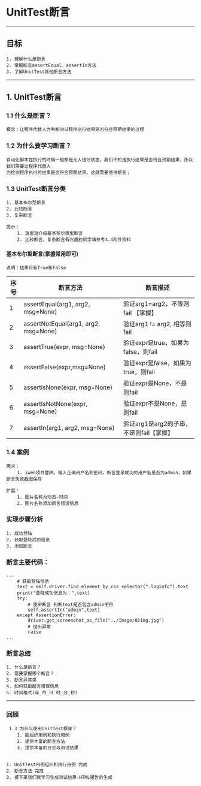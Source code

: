 # UnitTest断言

------

## 目标

```
1. 理解什么是断言
2. 掌握断言assertEqual、assertIn方法
3. 了解UnitTest其他断言方法
```

------

## 1. UnitTest断言

### 1.1 什么是断言？

```
概念：让程序代替人为判断测试程序执行结果是否符合预期结果的过程
```

### 1.2 为什么要学习断言？

```
自动化脚本在执行的时候一般都是无人值守状态，我们不知道执行结果是否符合预期结果，所以我们需要让程序代替人
为检测程序执行的结果是否符合预期结果，这就需要使用断言；
```

### 1.3 UnitTest断言分类

```
1. 基本布尔型断言
2. 比较断言
3. 复杂断言

提示：
    1. 这里这介绍基本布尔类型断言
    2. 比较断言、复杂断言有兴趣的同学请参考4.4附件资料
```

#### 基本布尔型断言(掌握常用即可)

```
说明：结果只有True和False
```

| 序号 | 断言方法                             | 断言描述                                 |
| ---- | ------------------------------------ | ---------------------------------------- |
| 1    | assertEqual(arg1, arg2, msg=None)    | 验证arg1=arg2，不等则fail 【掌握】       |
| 2    | assertNotEqual(arg1, arg2, msg=None) | 验证arg1 != arg2, 相等则fail             |
| 3    | assertTrue(expr, msg=None)           | 验证expr是true，如果为false，则fail      |
| 4    | assertFalse(expr,msg=None)           | 验证expr是false，如果为true，则fail      |
| 5    | assertIsNone(expr, msg=None)         | 验证expr是None，不是则fail               |
| 6    | assertIsNotNone(expr, msg=None)      | 验证expr不是None，是则fail               |
| 7    | assertIn(arg1, arg2, msg=None)       | 验证arg1是arg2的子串，不是则fail【掌握】 |

### 1.4 案例

```
需求：
    1. iweb项目登陆，输入正确用户名和密码，断言登录成功的用户名是否为admin，如果断言失败截图保存

扩展：
    1. 图片名称为动态-时间
    2. 图片名称添加断言错误信息
```

### 实现步骤分析

```
1. 成功登陆
2. 获取登陆后的信息
3. 添加断言
```

### 断言主要代码：

```
...
    # 获取登陆信息
    text = self.driver.find_element_by_css_selector(".loginfo").text
    print("登陆成功信息为：",text)
    try:
        # 使用断言 判断text是否包含admin字符
        self.assertIn("admin",text)
    except AssertionError:
        driver.get_screenshot_as_file("../Image/02img.jpg")
        # 抛出异常
        raise
...
```

### 断言总结

```
1. 什么是断言？
2. 需要掌握哪个断言？
3. 断言异常类
4. 如何获取断言错误信息
5. 时间格式(年_月_日 时_分_秒)
```

------

### 回顾

```
 1.3 为什么使用UnitTest框架？    
    1. 能组织用例和执行用例
    2. 提供丰富的断言方法
    3. 提供丰富的日志与测试结果


1. UnitTest用例组织和执行用例 完成
2. 断言方法 完成
3. 接下来我们就学习生成测试结果-HTML报告的生成
```
